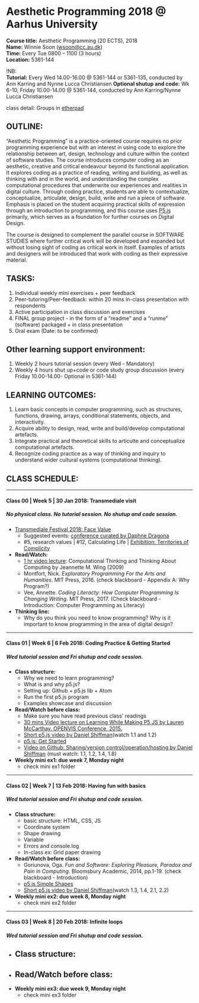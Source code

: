 # Aesthetic Programming 2018 @ Aarhus University
**Course title:** Aesthetic Programming (20 ECTS), 2018  
**Name:** Winnie Soon (wsoon@cc.au.dk)  
**Time:** Every Tue 0800 – 1100 (3 hours)  
**Location:** 5361-144

!NB:<br>
**Tutorial:** Every Wed 14.00-16.00 @ 5361-144 or 5361-135, conducted by Ann Karring and Nynne Lucca Christiansen
**Optional shutup and code:** Wk 6-10, Friday 10.00-14.00 @ 5361-144, conducted by Ann Karring/Nynne Lucca Christiansen

class detail: Groups in [etherpad](https://etherpad.net/p/ap2018) 

## OUTLINE:  
“Aesthetic Programming” is a practice-oriented course requires no prior programming experience but with an interest in using code to explore the relationship between art, design, technology and culture within the context of software studies. The course introduces computer coding as an aesthetic, creative and critical endeavour beyond its functional application. It explores coding as a practice of reading, writing and building, as well as thinking with and in the world, and understanding the complex computational procedures that underwrite our experiences and realities in digital culture. Through coding practice, students are able to contextualize, conceptualize, articulate, design, build, write and run a piece of software. Emphasis is placed on the student acquiring practical skills of expression through an introduction to programming, and this course uses [P5.js](https://p5js.org/) primarily, which serves as a foundation for further courses on Digital Design.   
  
The course is designed to complement the parallel course in SOFTWARE STUDIES where further critical work will be developed and expanded but without losing sight of coding as critical work in itself. Examples of artists and designers will be introduced that work with coding as their expressive material.   

## TASKS:   
1. Individual weekly mini exercises + peer feedback 
2. Peer-tutoring/Peer-feedback: within 20 mins in-class presentation with respondents 
3. Active participation in class discussion and exercises
4. FINAL group project - in the form of a “readme” and a “runme” (software) packaged + in class presentation 
5. Oral exam (Date: to be confirmed)

## Other learning support environment:
1. Weekly 2 hours tutorial session (every Wed - Mandatory)
2. Weekly 4 hours shut up+code or code study group discussion (every Friday 10.00-14.00- Optional in 5361-144)

## LEARNING OUTCOMES:
1. Learn basic concepts in computer programming, such as structures, functions, drawing, arrays, conditional statements, objects, and interactivity.
2. Acquire ability to design, read, write and build/develop computational artefacts.
3. Integrate practical and theoretical skills to articulte and conceptualize computational artefacts.
4. Recognize coding practice as a way of thinking and inquiry to understand wider cultural systems (computational thinking).

## CLASS SCHEDULE:
---
#### Class 00 | Week 5 | 30 Jan 2018: Transmediale visit 
##### No physical class. No tutorial session. No shutup and code session.
- [Transmediale Festival 2018: Face Value](https://2018.transmediale.de/)
  - Suggested events: [conference curated by Daphne Dragona](https://2018.transmediale.de/program/text/conference)
  - #5, research values | #12, Calculating Life | [Exhibition: Territories of Complicity](https://2018.transmediale.de/program/exhibition)
- **Read/Watch:** 
  - [1 hr video lecture](https://www.youtube.com/watch?v=C2Pq4N-iE4I): Computational Thinking and Thinking About Computing by Jeannette M. Wing (2009)
  - Montfort, Nick. *Exploratory Programming For the Arts and Humanities*. MIT Press, 2016. (check blackboard - Appendix A: Why Program?)
  - Vee, Annette. *Coding Literacty: How Computer Programming Is Changing Writing*. MIT Press, 2017. (Check blackboard - Introduction: Computer Programming as Literacy)
- **Thinking line:**
  - Why do you think you need to know programming? Why is it important to know programming in the area of digital design?
---
#### Class 01 | Week 6 | 6 Feb 2018: Coding Practice & Getting Started
##### Wed tutorial session and Fri shutup and code session.
- **Class structure:**
  - Why we need to learn programming?
  - What is and why p5.js? 
  - Setting up: Github + p5.js lib + Atom 
  - Run the first p5.js program
  - Examples showcase and discussion
- **Read/Watch before class:** 
  - Make sure you have read previous class' readings
  - [30 mins Video lecture on Learning While Making P5 JS by Lauren McCarthay. OPENVIS Conference, 2015.](https://www.youtube.com/watch?v=1k3X4DLDHdc)
  - [Short p5.js video by Daniel Shiffman](https://www.youtube.com/watch?v=8j0UDiN7my4&list=PLRqwX-V7Uu6Zy51Q-x9tMWIv9cueOFTFA)(watch 1.1 and 1.2)
  - [p5.js: Get Started](https://p5js.org/get-started/)
  - [Video on Github: Sharing/version control/operation/hosting by Daniel Shiffman](https://www.youtube.com/playlist?list=PLRqwX-V7Uu6ZF9C0YMKuns9sLDzK6zoiV) (must watch: 1.1, 1.2, 1.4, 1.8)
- **Weekly mini ex1: due week 7, Monday night** 
  - check mini ex1 folder
---
#### Class 02 | Week 7 | 13 Feb 2018: Having fun with basics
##### Wed tutorial session and Fri shutup and code session.
- **Class structure:**
  - basic structure: HTML, CSS, JS
  - Coordinate system
  - Shape drawing
  - Variable
  - Errors and console.log
  - In-class ex: Grid paper drawing
- **Read/Watch before class:** 
  - Goriunova, Oga. *Fun and Software: Exploring Pleasure, Paradox and Pain in Computing*. Bloomsbury Academic, 2014, pp.1-19. (check blackboard - Introduction)
  - [p5.js Simple Shapes](https://p5js.org/examples/hello-p5-simple-shapes.html)
  - [Short p5.js video by Daniel Shiffman](https://www.youtube.com/watch?v=8j0UDiN7my4&list=PLRqwX-V7Uu6Zy51Q-x9tMWIv9cueOFTFA)(watch 1.3, 1.4, 2.1, 2.2)
- **Weekly mini ex2: due week 8, Monday night** 
  - check mini ex2 folder
---
#### Class 03 | Week 8 | 20 Feb 2018: Infinite loops
##### Wed tutorial session and Fri shutup and code session.
- **Class structure:**
  - 
- **Read/Watch before class:** 
  - 
- **Weekly mini ex3: due week 9, Monday night** 
  - check mini ex3 folder

